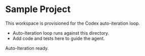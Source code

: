 # Sample Project

This workspace is provisioned for the Codex auto-iteration loop.

- Auto-Iteration loop runs against this directory.
- Add code and tests here to guide the agent.

Auto-Iteration ready.
